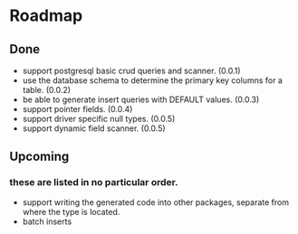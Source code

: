 # Roadmap
## Done
- support postgresql basic crud queries and scanner. (0.0.1)
- use the database schema to determine the primary key columns for a table. (0.0.2)
- be able to generate insert queries with DEFAULT values. (0.0.3)
- support pointer fields. (0.0.4)
- support driver specific null types. (0.0.5)
- support dynamic field scanner. (0.0.5)

## Upcoming
### these are listed in no particular order.
- support writing the generated code into other packages, separate from where the type is located.
- batch inserts
